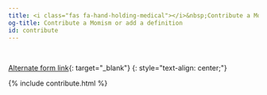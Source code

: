 ```yaml
---
title: <i class="fas fa-hand-holding-medical"></i>&nbsp;Contribute a Momism or add a definition
og-title: Contribute a Momism or add a definition
id: contribute
---
```

<br>

[Alternate form link](https://docs.google.com/forms/d/e/1FAIpQLSdfmzsR2Z4hB9AG-CfEiPwZClB78tSY3SPVOWi4XbDCeGZQog/viewform){: target="_blank"}
{: style="text-align: center;"}

{% include contribute.html %}
